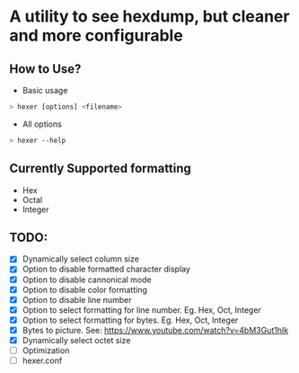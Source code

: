 # A utility to see hexdump, but cleaner and more configurable

## How to Use?

- Basic usage

```zsh 
> hexer [options] <filename>
```

- All options

```zsh
> hexer --help
```

## Currently Supported formatting

- Hex
- Octal
- Integer

## TODO:

- [x] Dynamically select column size
- [x] Option to disable formatted character display
- [x] Option to disable cannonical mode
- [x] Option to disable color formatting
- [x] Option to disable line number
- [x] Option to select formatting for line number. Eg. Hex, Oct, Integer
- [x] Option to select formatting for bytes. Eg. Hex, Oct, Integer
- [x] Bytes to picture. See: https://www.youtube.com/watch?v=4bM3Gut1hIk
- [x] Dynamically select octet size
- [ ] Optimization
- [ ] hexer.conf
